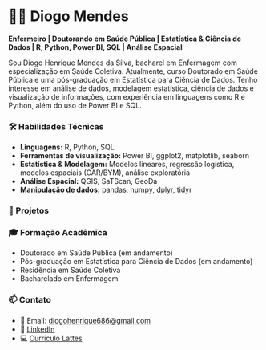 # 👨‍💻 Diogo Mendes

**Enfermeiro | Doutorando em Saúde Pública | Estatística & Ciência de Dados | R, Python, Power BI, SQL | Análise Espacial**

Sou Diogo Henrique Mendes da Silva, bacharel em Enfermagem com especialização em Saúde Coletiva. Atualmente, curso Doutorado em Saúde Pública e uma pós-graduação em Estatística para Ciência de Dados. Tenho interesse em análise de dados, modelagem estatística, ciência de dados e visualização de informações, com experiência em linguagens como R e Python, além do uso de Power BI e SQL.

### 🛠️ Habilidades Técnicas

- **Linguagens:** R, Python, SQL  
- **Ferramentas de visualização:** Power BI, ggplot2, matplotlib, seaborn  
- **Estatística & Modelagem:** Modelos lineares, regressão logística, modelos espaciais (CAR/BYM), análise exploratória  
- **Análise Espacial:** QGIS, SaTScan, GeoDa  
- **Manipulação de dados:** pandas, numpy, dplyr, tidyr

### 📂 Projetos

### 🎓 Formação Acadêmica

- Doutorado em Saúde Pública (em andamento)  
- Pós-graduação em Estatística para Ciência de Dados (em andamento)  
- Residência em Saúde Coletiva  
- Bacharelado em Enfermagem

### 📫 Contato

- 📧 Email: diogohenrique686@gmail.com 
- 💼 [LinkedIn](https://www.linkedin.com/in/diogo-mendes-48abb212b/)  
- 💻 [Currículo Lattes](http://lattes.cnpq.br/4818901151705563)  
